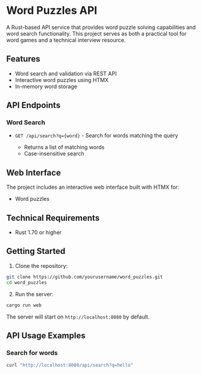 # Word Puzzles API

A Rust-based API service that provides word puzzle solving capabilities and word search functionality. This project serves as both a practical tool for word games and a technical interview resource.

## Features

- Word search and validation via REST API
- Interactive word puzzles using HTMX
- In-memory word storage

## API Endpoints

### Word Search

- `GET /api/search?q={word}` - Search for words matching the query

  - Returns a list of matching words
  - Case-insensitive search

## Web Interface

The project includes an interactive web interface built with HTMX for:

- Word puzzles

## Technical Requirements

- Rust 1.70 or higher

## Getting Started

1. Clone the repository:

```bash
git clone https://github.com/yourusername/word_puzzles.git
cd word_puzzles
```

2. Run the server:

```bash
cargo run web
```

The server will start on `http://localhost:8080` by default.

## API Usage Examples

### Search for words

```bash
curl "http://localhost:8080/api/search?q=hello"
```
